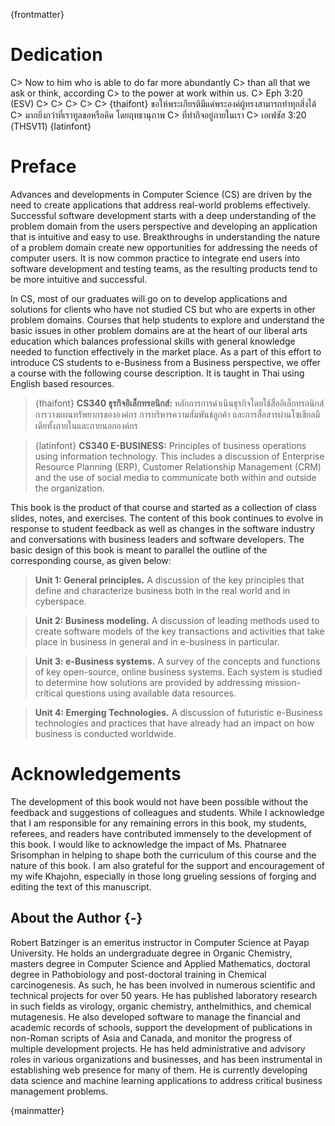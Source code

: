 {frontmatter}

# Dedication

C> Now to him who is able to do far more abundantly
C> than all that we ask or think, according 
C> to the power at work within us.
C> Eph 3:20 (ESV)
C>
C>
C>
C>
C> {thaifont} ขอให้พระเกียรติมีแด่พระองค์ผู้ทรงสามารถทำทุกสิ่งได้
C> มากยิ่งกว่าที่เราทูลขอหรือคิด โดยฤทธานุภาพ
C> ที่ทำกิจอยู่ภายในเรา
C> เอเฟซัส 3:20 (THSV11)
{latinfont}

# Preface

Advances and developments in Computer Science (CS) are driven by the need to create applications that address real-world problems effectively. Successful software development starts with a deep understanding of the problem domain from the users perspective and developing an application that is intuitive and easy to use.  Breakthroughs in understanding the nature of a problem domain create new opportunities for addressing the needs of computer users.  It is now common practice to integrate end users into software development and testing teams, as the resulting products tend to be more intuitive and successful.  

In CS, most of our graduates will go on to develop applications and solutions for clients who have not studied CS but who are experts in other problem domains. Courses that help students to explore and understand the basic issues in other problem domains are at the heart of our liberal arts education which balances professional skills with general knowledge needed to function effectively in the market place.
As a part of this effort to introduce CS students to e-Business from a Business perspective, we offer a course with the following course description. It is taught in Thai using English based resources.

> {thaifont} **CS340 ธุรกิจอิเล็กทรอนิกส์:** หลักการการดำเนินธุรกิจโดยใช้สื่ออิเล็กทรอนิกส์ การวางแผนทรัพยากรขององค์กร การบริหารความสัมพันธ์ลูกค้า และการสื่อสารผ่านโซเชียลมีเดียทั้งภายในและภายนอกองค์กร

> {latinfont} **CS340 E-BUSINESS:** Principles of business operations using information technology. This includes a discussion of Enterprise Resource Planning (ERP), Customer Relationship Management (CRM) and the use of social media to communicate both within and outside the organization.

This book is the product of that course and started as a collection of class slides, notes, and exercises. The content of this book continues to evolve in response to student feedback as well as changes in the software industry and conversations with business leaders and software developers. The basic design of this book is meant to parallel the outline of the corresponding course, as given below:

> **Unit 1: General principles.**  A discussion of the key principles that define and characterize business both in the real world and in cyberspace.

> **Unit 2: Business modeling.** A discussion of leading methods used to create software models of the key transactions and activities that take place in business in general and in e-business in particular.

> **Unit 3: e-Business systems.** A survey of the concepts and functions of key open-source, online business systems. Each system is studied to determine how solutions are provided by addressing mission-critical questions using available data resources.

> **Unit 4: Emerging Technologies.** A discussion of futuristic e-Business technologies and practices that have already had an impact on how business is conducted worldwide.


# Acknowledgements

The development of this book would not have been possible without the feedback and suggestions of colleagues and students. While I acknowledge that I am responsible for any remaining errors in this book, my students, referees, and readers have contributed immensely to the development of this book. I would like to acknowledge the impact of Ms. Phatnaree Srisomphan in helping to shape both the curriculum of this course and the nature of this book. I am also grateful for the support and encouragement of my wife Khajohn, especially in those long grueling sessions of forging and editing the text of this manuscript. 

## About the Author {-}

Robert Batzinger is an emeritus instructor in Computer Science at Payap University. He holds an undergraduate degree in Organic Chemistry, masters degree in Computer Science and Applied Mathematics, doctoral degree in Pathobiology and post-doctoral training in Chemical carcinogenesis. As such, he has been involved in numerous scientific and technical projects for over 50 years. He has published laboratory research in such fields as virology, organic chemistry, anthelmithics, and chemical mutagenesis. He also developed software to manage the financial and academic records of schools, support the development of publications in non-Roman scripts of Asia and Canada, and monitor the progress of multiple development projects. He has held administrative and advisory roles in various organizations and businesses, and has been instrumental in establishing web presence for many of them. He is currently developing data science and machine learning applications to address critical business management problems.

{mainmatter}
